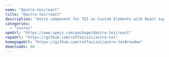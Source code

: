 ```yaml
---
name: "@astro-tei/react"
title: "@astro-tei/react"
description: "Astro component for TEI as Custom Elements with React support"
categories:
  - "css+ui"
npmUrl: "https://www.npmjs.com/package/@astro-tei/react"
repoUrl: "https://github.com/raffazizzi/astro-tei"
homepageUrl: "https://github.com/raffazizzi/astro-tei#readme"
downloads: 48
---
```

